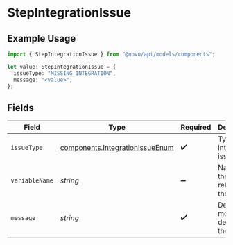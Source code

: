 # StepIntegrationIssue

## Example Usage

```typescript
import { StepIntegrationIssue } from "@novu/api/models/components";

let value: StepIntegrationIssue = {
  issueType: "MISSING_INTEGRATION",
  message: "<value>",
};
```

## Fields

| Field                                                                              | Type                                                                               | Required                                                                           | Description                                                                        |
| ---------------------------------------------------------------------------------- | ---------------------------------------------------------------------------------- | ---------------------------------------------------------------------------------- | ---------------------------------------------------------------------------------- |
| `issueType`                                                                        | [components.IntegrationIssueEnum](../../models/components/integrationissueenum.md) | :heavy_check_mark:                                                                 | Type of integration issue                                                          |
| `variableName`                                                                     | *string*                                                                           | :heavy_minus_sign:                                                                 | Name of the variable related to the issue                                          |
| `message`                                                                          | *string*                                                                           | :heavy_check_mark:                                                                 | Detailed message describing the issue                                              |